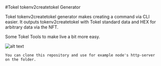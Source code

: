 #Tokel tokenv2createtokel Generator

Tokel tokenv2createtokel generator makes creating a command via CLI easier. It outputs tokenv2createtokel with Tokel standard data and HEX for arbitrary data via the NFT.

Some Tokel Tools to make live a bit more easy.

![alt text](https://github.com/Seko1900/tokenv2createtokel-gernerator/blob/main/toolks.png)

```
You can clone this repository and use for example node's http-server on the folder.
```
